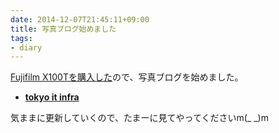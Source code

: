 ```yaml
---
date: 2014-12-07T21:45:11+09:00
title: 写真ブログ始めました
tags: 
- diary
---
```

[Fujifilm X100Tを購入した](http://blog.hifumi.info/2014/12/01/x100t/)ので、写真ブログを始めました。

- __[tokyo it infra](http://photo.hifumi.info/)__

気ままに更新していくので、たまーに見てやってくださいm(_ _)m
